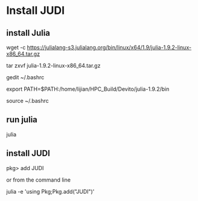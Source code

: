 # Install JUDI

## install Julia

wget -c https://julialang-s3.julialang.org/bin/linux/x64/1.9/julia-1.9.2-linux-x86_64.tar.gz

tar zxvf julia-1.9.2-linux-x86_64.tar.gz

gedit ~/.bashrc

export PATH=$PATH:/home/lijian/HPC_Build/Devito/julia-1.9.2/bin

source ~/.bashrc

## run julia

julia


## install JUDI

pkg> add JUDI

or from the command line

julia -e 'using Pkg;Pkg.add("JUDI")'